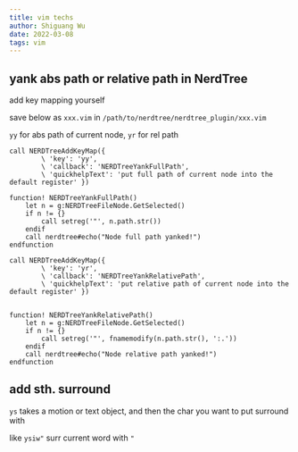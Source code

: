 ```yaml
---
title: vim techs
author: Shiguang Wu
date: 2022-03-08
tags: vim
---
```


## yank abs path or relative path in NerdTree

add key mapping yourself

save below as `xxx.vim` in `/path/to/nerdtree/nerdtree_plugin/xxx.vim`

`yy` for abs path of current node, `yr` for rel path

```vimscript
call NERDTreeAddKeyMap({
        \ 'key': 'yy',
        \ 'callback': 'NERDTreeYankFullPath',
        \ 'quickhelpText': 'put full path of current node into the default register' })

function! NERDTreeYankFullPath()
    let n = g:NERDTreeFileNode.GetSelected()
    if n != {}
        call setreg('"', n.path.str())
    endif
    call nerdtree#echo("Node full path yanked!")
endfunction

call NERDTreeAddKeyMap({
        \ 'key': 'yr',
        \ 'callback': 'NERDTreeYankRelativePath',
        \ 'quickhelpText': 'put relative path of current node into the default register' })


function! NERDTreeYankRelativePath()
    let n = g:NERDTreeFileNode.GetSelected()
    if n != {}
        call setreg('"', fnamemodify(n.path.str(), ':.'))
    endif
    call nerdtree#echo("Node relative path yanked!")
endfunction
```

## add sth. surround

`ys` takes a motion or text object, and then the char you want to put surround with

like `ysiw"` surr current word with `"`
